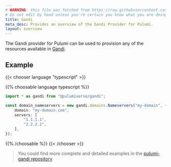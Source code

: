 ```yaml
---
# WARNING: this file was fetched from https://raw.githubusercontent.com/pulumiverse/pulumi-gandi/v0.0.14/docs/_index.md
# Do not edit by hand unless you're certain you know what you are doing!
title: Gandi
meta_desc: Provides an overview of the Gandi Provider for Pulumi.
layout: overview
---
```


The Gandi provider for Pulumi can be used to provision any of the resources available in [Gandi](https://gandi.net/).

## Example

{{< chooser language "typescript" >}}

{{% choosable language typescript %}}

```typescript
import * as gandi from "@pulumiverse/gandi";

const domain_nameservers = new gandi.domains.Nameservers("my-domain", {
    domain: "my-domain.com",
    servers: [
        "1.1.1.1",
        "2.2.2.2",
    ],
});
```

{{% /choosable %}}
{{< /chooser >}}

> You could find more complete and detailed examples in the [pulumi-gandi repository](https://github.com/pulumiverse/pulumi-gandi/tree/main/examples)
